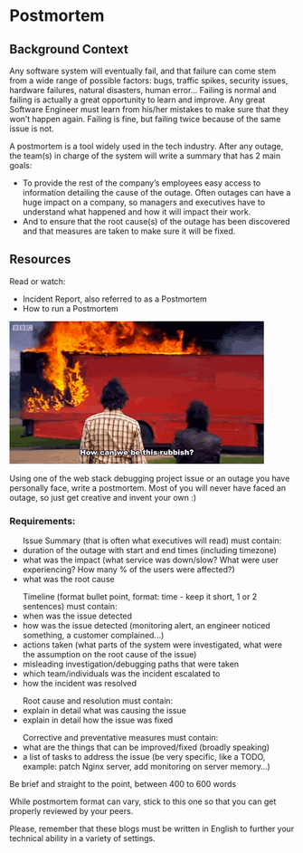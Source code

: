 # Postmortem

## Background Context

<p>Any software system will eventually fail, and that failure can come stem from a wide range of possible factors: bugs, traffic spikes, security issues, hardware failures, natural disasters, human error… Failing is normal and failing is actually a great opportunity to learn and improve. Any great Software Engineer must learn from his/her mistakes to make sure that they won’t happen again. Failing is fine, but failing twice because of the same issue is not.</p>

<p>A postmortem is a tool widely used in the tech industry. After any outage, the team(s) in charge of the system will write a summary that has 2 main goals:</p>

<p><ul>
        <li>To provide the rest of the company’s employees easy access to information detailing the cause of the outage. Often outages can have a huge impact on a company, so managers and executives have to understand what happened and how it will impact their work.</li>
        <li>And to ensure that the root cause(s) of the outage has been discovered and that measures are taken to make sure it will be fixed.</li>
    </ul>
</p>

## Resources
Read or watch:

<ul>
    <li>Incident Report, also referred to as a Postmortem</li>
    <li>How to run a Postmortem</li>
</ul>


![](img/postmorten.gif)

<p>Using one of the web stack debugging project issue or an outage you have personally face, write a postmortem. Most of you will never have faced an outage, so just get creative and invent your own :)</p>

### Requirements:

<ul>Issue Summary (that is often what executives will read) must contain:
    <li>duration of the outage with start and end times (including timezone)</li>
    <li>what was the impact (what service was down/slow? What were user experiencing? How many % of the users were affected?)</li>
    <li>what was the root cause</li>
</ul>
<ul>Timeline (format bullet point, format: time - keep it short, 1 or 2 sentences) must contain:
    <li>when was the issue detected</li>
    <li>how was the issue detected (monitoring alert, an engineer noticed something, a customer complained…)</li>
    <li>actions taken (what parts of the system were investigated, what were the assumption on the root cause of the issue)</li>
    <li>misleading investigation/debugging paths that were taken</li>
    <li>which team/individuals was the incident escalated to</li>
    <li>how the incident was resolved</li>
</ul>
<ul>Root cause and resolution must contain:
    <li>explain in detail what was causing the issue</li>
    <li>explain in detail how the issue was fixed</li>
</ul>
<ul>Corrective and preventative measures must contain:
    <li>what are the things that can be improved/fixed (broadly speaking)</li>
    <li>a list of tasks to address the issue (be very specific, like a TODO, example: patch Nginx server, add monitoring on server memory…)</li>
</ul>
<p>Be brief and straight to the point, between 400 to 600 words</p>

<p>While postmortem format can vary, stick to this one so that you can get properly reviewed by your peers.</p>

<p>Please, remember that these blogs must be written in English to further your technical ability in a variety of settings.</p>